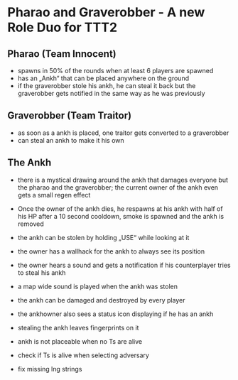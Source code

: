 # Pharao and Graverobber - A new Role Duo for TTT2

## Pharao (Team Innocent)

- spawns in 50% of the rounds when at least 6 players are spawned
- has an „Ankh“ that can be placed anywhere on the ground
- if the graverobber stole his ankh, he can steal it back but the graverobber gets notified in the same way as he was previously

## Graverobber (Team Traitor)

- as soon as a ankh is placed, one traitor gets converted to a graverobber
- can steal an ankh to make it his own

## The Ankh

- there is a mystical drawing around the ankh that damages everyone but the pharao and the graverobber; the current owner of the ankh even gets a small regen effect
- Once the owner of the ankh dies, he respawns at his ankh with half of his HP after a 10 second cooldown, smoke is spawned and the ankh is removed
- the ankh can be stolen by holding „USE“ while looking at it
- the owner has a wallhack for the ankh to always see its position
- the owner hears a sound and gets a notification if his counterplayer tries to steal his ankh
- a map wide sound is played when the ankh was stolen
- the ankh can be damaged and destroyed by every player
- the ankhowner also sees a status icon displaying if he has an ankh
- stealing the ankh leaves fingerprints on it

- ankh is not placeable when no Ts are alive
- check if Ts is alive when selecting adversary
- fix missing lng strings
